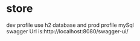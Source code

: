 # store
dev profile use h2 database and prod profile mySql<br>
swagger Url is:http://localhost:8080/swagger-ui/<br>
